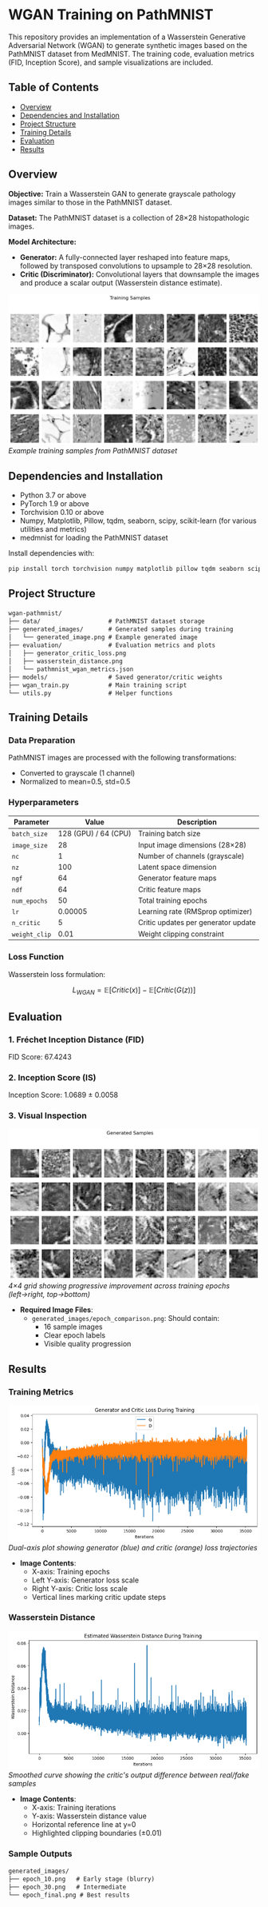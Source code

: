 # WGAN Training on PathMNIST

This repository provides an implementation of a Wasserstein Generative Adversarial Network (WGAN) to generate synthetic images based on the PathMNIST dataset from MedMNIST. The training code, evaluation metrics (FID, Inception Score), and sample visualizations are included.

## Table of Contents
- [Overview](#overview)
- [Dependencies and Installation](#dependencies-and-installation)
- [Project Structure](#project-structure)
- [Training Details](#training-details)
- [Evaluation](#evaluation)
- [Results](#results)

## Overview
**Objective:** Train a Wasserstein GAN to generate grayscale pathology images similar to those in the PathMNIST dataset.

**Dataset:** The PathMNIST dataset is a collection of 28×28 histopathologic images.

**Model Architecture:**
- **Generator:** A fully-connected layer reshaped into feature maps, followed by transposed convolutions to upsample to 28×28 resolution.
- **Critic (Discriminator):** Convolutional layers that downsample the images and produce a scalar output (Wasserstein distance estimate).

![Training Samples](training_sample.png)
*Example training samples from PathMNIST dataset*

## Dependencies and Installation
- Python 3.7 or above
- PyTorch 1.9 or above
- Torchvision 0.10 or above
- Numpy, Matplotlib, Pillow, tqdm, seaborn, scipy, scikit-learn (for various utilities and metrics)
- medmnist for loading the PathMNIST dataset

Install dependencies with:
```bash
pip install torch torchvision numpy matplotlib pillow tqdm seaborn scipy scikit-learn medmnist
```
## Project Structure
```
wgan-pathmnist/
├── data/                   # PathMNIST dataset storage
├── generated_images/       # Generated samples during training
│   └── generated_image.png # Example generated image
├── evaluation/             # Evaluation metrics and plots
│   ├── generator_critic_loss.png
│   ├── wasserstein_distance.png
│   └── pathmnist_wgan_metrics.json
├── models/                 # Saved generator/critic weights
├── wgan_train.py           # Main training script
└── utils.py                # Helper functions
```
## Training Details

### Data Preparation
PathMNIST images are processed with the following transformations:
- Converted to grayscale (1 channel)
- Normalized to mean=0.5, std=0.5

### Hyperparameters
| Parameter | Value | Description |
|-----------|-------|-------------|
| `batch_size` | 128 (GPU) / 64 (CPU) | Training batch size |
| `image_size` | 28 | Input image dimensions (28×28) |
| `nc` | 1 | Number of channels (grayscale) |
| `nz` | 100 | Latent space dimension |
| `ngf` | 64 | Generator feature maps |
| `ndf` | 64 | Critic feature maps |
| `num_epochs` | 50 | Total training epochs |
| `lr` | 0.00005 | Learning rate (RMSprop optimizer) |
| `n_critic` | 5 | Critic updates per generator update |
| `weight_clip` | 0.01 | Weight clipping constraint |

### Loss Function
Wasserstein loss formulation:
```math
L_{WGAN} = \mathbb{E}[Critic(x)] - \mathbb{E}[Critic(G(z))]
```
## Evaluation

### 1. Fréchet Inception Distance (FID)
  FID Score: 67.4243
  
### 2. Inception Score (IS)
  Inception Score: 1.0689 ± 0.0058

### 3. Visual Inspection
![Generated Samples Grid](generated_image.png)  
*4×4 grid showing progressive improvement across training epochs (left→right, top→bottom)*

- **Required Image Files**:
  - `generated_images/epoch_comparison.png`: Should contain:
    - 16 sample images
    - Clear epoch labels
    - Visible quality progression

## Results

### Training Metrics
![Loss Curves](generator_critic_loss.png)  
*Dual-axis plot showing generator (blue) and critic (orange) loss trajectories*

- **Image Contents**:
  - X-axis: Training epochs
  - Left Y-axis: Generator loss scale
  - Right Y-axis: Critic loss scale
  - Vertical lines marking critic update steps

### Wasserstein Distance
![Distance Metric](wassertian_distance.png)  
*Smoothed curve showing the critic's output difference between real/fake samples*

- **Image Contents**:
  - X-axis: Training iterations
  - Y-axis: Wasserstein distance value
  - Horizontal reference line at y=0
  - Highlighted clipping boundaries (±0.01)

### Sample Outputs
```text
generated_images/
├── epoch_10.png   # Early stage (blurry)
├── epoch_30.png   # Intermediate
└── epoch_final.png # Best results
